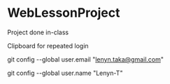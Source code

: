 # WebLessonProject
Project done in-class

Clipboard for repeated login

git config --global user.email "lenyn.taka@gmail.com"

git config --global user.name "Lenyn-T"
